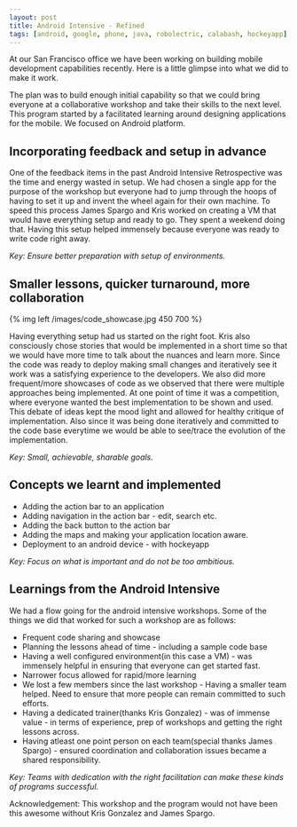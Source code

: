 ```yaml
---
layout: post
title: Android Intensive - Refined
tags: [android, google, phone, java, robolectric, calabash, hockeyapp]
---
```

At our San Francisco office we have been working on building mobile development capabilities recently. Here is a little glimpse into what we did to make it work. 

The plan was to build enough initial capability so that we could bring everyone at a collaborative workshop and take their skills to the next level. This program started by a facilitated learning around designing applications for the mobile. We focused on Android platform. 

## Incorporating feedback and setup in advance

One of the feedback items in the past Android Intensive Retrospective was the time and energy wasted in setup. We had chosen a single app for the purpose of the workshop but everyone had to jump through the hoops of having to set it up and invent the wheel again for their own machine. To speed this process James Spargo and Kris worked on creating a VM that would have everything setup and ready to go. They spent a weekend doing that. Having this setup helped immensely because everyone was ready to write code right away.

_Key: Ensure better preparation with setup of environments._

<!--more-->
## Smaller lessons, quicker turnaround, more collaboration

{% img left /images/code_showcase.jpg 450 700 %}

Having everything setup had us started on the right foot. Kris also consciously chose stories that would be implemented in a short time so that we would have more time to talk about the nuances and learn more. Since the code was ready to deploy making small changes and iteratively see it work was a satisfying experience to the developers. We also did more frequent/more showcases of code as we observed that there were multiple approaches being implemented. At one point of time it was a competition, where everyone wanted the best implementation to be shown and used. This debate of ideas kept the mood light and allowed for healthy critique of implementation. Also since it was being done iteratively and committed to the code base everytime we would be able to see/trace the evolution of the implementation.

_Key: Small, achievable, sharable goals._

<!--more-->
## Concepts we learnt and implemented

  - Adding the action bar to an application
  - Adding navigation in the action bar - edit, search etc.
  - Adding the back button to the action bar
  - Adding the maps and making your application location aware.
  - Deployment to an android device - with hockeyapp

_Key: Focus on what is important and do not be too ambitious._

## Learnings from the Android Intensive

We had a flow going for the android intensive workshops. Some of the things we did that worked for such a workshop are as follows:

  - Frequent code sharing and showcase
  - Planning the lessons ahead of time - including a sample code base
  - Having a well configured environment(in this case a VM) - was immensely helpful in ensuring that everyone can get started fast.
  - Narrower focus allowed for rapid/more learning
  - We lost a few members since the last workshop - Having a smaller team helped. Need to ensure that more people can remain committed to such efforts.
  - Having a dedicated trainer(thanks Kris Gonzalez) - was of immense value - in terms of experience, prep of workshops and getting the right lessons across.
  - Having atleast one point person on each team(special thanks James Spargo) - ensured coordination and collaboration issues became a shared responsibility.

_Key: Teams with dedication with the right facilitation can make these kinds of programs successful._

Acknowledgement: This workshop and the program would not have been this awesome without Kris Gonzalez and James Spargo.
